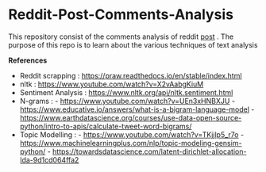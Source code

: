 # Reddit-Post-Comments-Analysis

This repository consist of the comments analysis of reddit [post](https://www.reddit.com/r/AskALiberal/comments/vc67on/do_you_think_black_politics_are_treated_as/) .
The purpose of this repo is to learn about the various techniques of text analysis

**References** 
  - Reddit scrapping : https://praw.readthedocs.io/en/stable/index.html
  - nltk : https://www.youtube.com/watch?v=X2vAabgKiuM 
  - Sentiment Analysis : https://www.nltk.org/api/nltk.sentiment.html
  - N-grams : 
          - https://www.youtube.com/watch?v=UEn3xHNBXJU 
          - https://www.educative.io/answers/what-is-a-bigram-language-model 
          - https://www.earthdatascience.org/courses/use-data-open-source-python/intro-to-apis/calculate-tweet-word-bigrams/
  - Topic Modelling : 
          - https://www.youtube.com/watch?v=TKjjlp5_r7o 
          - https://www.machinelearningplus.com/nlp/topic-modeling-gensim-python/ 
          - https://towardsdatascience.com/latent-dirichlet-allocation-lda-9d1cd064ffa2
